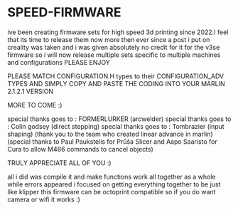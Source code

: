 # SPEED-FIRMWARE
ive been creating firmware sets for high speed 3d printing since 2022.I feel that its time to release them now more then ever since a post i put on creality was taken and i was given absolutely no credit for it for the v3se firmware so i will now release multiple sets specific to multiple machines and configurations PLEASE ENJOY 

PLEASE MATCH CONFIGURATION.H types to their CONFIGURATION_ADV TYPES AND SIMPLY COPY AND PASTE THE CODING INTO YOUR MARLIN 2.1.2.1 VERSION

MORE TO COME :)

special thanks goes to : FORMERLURKER (arcwelder)
special thanks goes to : Colin godsey (direct stepping)
special thanks goes to : Tombrazier (input shaping)
(thank you to the team who created linear advance in marlin)
(special thanks to Paul Paukstelis for Průša Slicer and Aapo Saaristo for Cura to allow M486 commands to cancel objects) 

TRULY APPRECIATE ALL OF YOU :)


all i did was compile it and make functions work all together as a whole 
while errors appeared i focused on getting everything together to be just like klipper
this firmware can be octoprint compatible so if you do want camera or wifi it works :)
